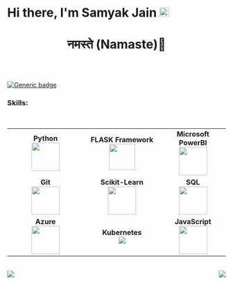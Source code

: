 <h1> Hi there, I'm Samyak Jain <img src="https://github.com/TheDudeThatCode/TheDudeThatCode/blob/master/Assets/Hi.gif" width="22px"></h1>

<h1 align="center">नमस्ते (Namaste)🙏</h1>
<br>
<br>




 


[![Generic badge](https://img.shields.io/badge/-Resume-orange)](https://drive.google.com/drive/folders/15OAzOFRABFlsHEoON2Jig9Pdc7J9QCE7?usp=share_link)



### Skills:

<br>
<table>
<tbody>
<tr>
<td align="center" width="35%">
<span><b><center>Python</center></b></span> 
<img height=65px src="https://img.icons8.com/color/2x/python.png"> 
</td>

<td align="center" width="35%">
<span><b><center>FLASK Framework</center></b></span>
<img height=60px src="https://miro.medium.com/max/640/1*XzIRJGujfqAiOV2EIQgR_Q.png"> 
</td>

<td align="center" width="35%">
<span><b><center>Microsoft PowerBI</center></b></span> 
<img height=65px src="https://img.icons8.com/color/50/null/power-bi.png">
</td>





</tr>


<tr>

<td align="center" width="35%">
<span><b><center>Git</center></b></span> 
<img height=65px src="https://img.icons8.com/ios-glyphs/2x/github-2.png"> 
</td>

<td align="center" width="35%">
<span><b><center>Scikit-Learn</center></b></span> 
<img height=65px src="https://img.icons8.com/fluency/48/null/learn-information.png"> 
</td>


<td align="center" width="35%">
<span><b><center>SQL</center></b></span> 
<img height=65px src="https://img.icons8.com/ios-filled/2x/sql.png"> 
</td>

</tr>

<tr>
<td align="center" width="35%">
<span><b><center>Azure</center></b></span> 
<img height=65px src="https://img.icons8.com/color/50/null/azure-1.png"> 
</td>

<td align="center" width="35%">
<span><b><center>Kubernetes</center></b></span> 
<img src="https://img.icons8.com/color/50/null/kubernetes.png">
</td>

<td align="center" width="35%">
<span><b><center>JavaScript</center></b></span> 
<img height=65px src="https://img.icons8.com/color/2x/javascript.png"> 
</td>

</tr>

</tbody>
</table>
</br>

<img align="left" src="https://github-readme-stats.vercel.app/api?username=Samyak2607&theme=tokyonight&show_icons=true" />

<img align="right" src="https://github-readme-stats.vercel.app/api/top-langs/?username=Samyak2607&theme=tokyonight&show_icons=true" />
